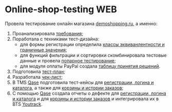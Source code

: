 # Online-shop-testing WEB

Провела тестирование онлайн магазина [demoshopping.ru](https://qa.demoshopping.ru/), а именно:

1. Проанализировала [требования](https://docs.google.com/spreadsheets/d/1zjZaJoX_ZIZ4Mc11--QEpwKuzVvw025qwu1t4WW9bT0/edit?usp=sharing);
2. Поработала с техниками тест-дизайна:
   + для формы регистрации определила [классы эквиванлентности и граничные значения](https://docs.google.com/spreadsheets/d/1zBvCABgydkdPO7PK34yD-b61jpOar4HbtSRpRvFGLOY/edit?usp=sharing);
   + для функций фильтрации и сортировки скомбинировала тестовые данные и провела [попарное тестирование](https://docs.google.com/spreadsheets/d/1T7HiM0dAddVatXjkVd-wgk4bw9cmlm_4WgugOGdE8yw/edit?usp=sharing);
   + для модуля оплаты PayPal создала [таблицу принятия решений](https://docs.google.com/spreadsheets/d/1N_Hn2f230fFjhYC9tt3asU_BvEX07fhYfaOl6-onweo/edit?usp=sharing).
3. Подготовила [тест-план](https://docs.google.com/spreadsheets/d/10qfgA5-MUvRUFvLZ-GSaot4DtnVpZNoFbvENV9yz1_U/edit?usp=sharing);
4. Разработала [чек-лист](https://docs.google.com/spreadsheets/d/1ngNsHvZwuX0jPkccQRSUuW3FFiStCBXlKAJ4lRzaEtw/edit?usp=sharing);
5. В TMS [Qase](https://app.qase.io) подготовила тест-кейсы для [регистрации, логина и каталога](https://github.com/VeraChernyavskaya/docs/blob/main/Chernyavskaya_Test_cases_240827.pdf), а также для [корзины и истории заказов](https://github.com/VeraChernyavskaya/web/blob/main/Chernyavskaya_Test-case_web_240907.pdf);
6. С помощью [Qase](https://app.qase.io) cоздала отчеты о дефекте для [регистрации, логина и каталога](https://github.com/VeraChernyavskaya/docs/blob/main/Chernyavskaya_bug_report_240828.xlsx) и для [корзины и истории заказов](https://github.com/VeraChernyavskaya/web/blob/main/Chernyavskaya_bug_report_20240908.xlsx) и интегрировала их в BTS [Youtrack](https://www.jetbrains.com/youtrack/).


